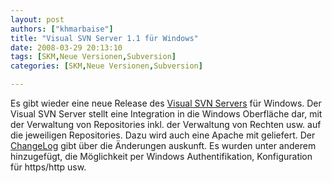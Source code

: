```yaml
---
layout: post
authors: ["khmarbaise"]
title: "Visual SVN Server 1.1 für Windows"
date: 2008-03-29 20:13:10
tags: [SKM,Neue Versionen,Subversion]
categories: [SKM,Neue Versionen,Subversion]

---
```

Es gibt wieder eine neue Release des <a href="http://www.visualsvn.com/server/"  title="Visual SVN Server">Visual SVN Servers</a> für Windows. Der Visual SVN Server stellt eine Integration in die Windows Oberfläche dar, mit der Verwaltung von Repositories inkl. der Verwaltung von Rechten usw. auf die jeweiligen Repositories. Dazu wird auch eine Apache mit geliefert.
Der <a href="http://www.visualsvn.com/server/release-1.1.html"  title="ChangeLog">ChangeLog</a> gibt über die Änderungen auskunft. Es wurden unter anderem hinzugefügt, die Möglichkeit per Windows Authentifikation, Konfiguration für https/http usw. 
